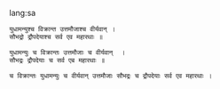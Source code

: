 lang:sa

~~~sloka
युधामन्युश्च विक्रान्त उत्तमौजाश्च वीर्यवान् ।
सौभद्रो द्रौपदेयाश्च सर्व एव महारथाः ॥
~~~

~~~padachhed
युधामन्युः च विक्रान्तः उत्तमौजाः च वीर्यवान्  ।
सौभद्रः द्रौपदेयाः च सर्व एब महारथाः ॥
~~~

~~~anvaya
च विक्रान्तः युधामन्युः च वीर्यवान् उत्तमौजाः सौभद्रः च द्रौपदेयाः सर्व एव महारथाः ।
~~~
